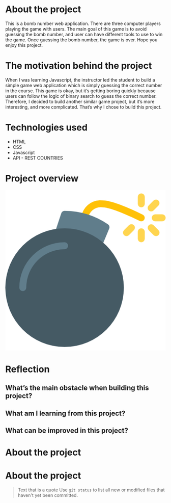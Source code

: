 # About the project

This is a bomb number web application. There are three computer players playing the game with users. The main goal of this game is to avoid guessing the bomb number, and user can have different tools to use to win the game. Once guessing the bomb number, the game is over. Hope you enjoy this project.

# The motivation behind the project

When I was learning Javascript, the instructor led the student to build a simple game web application which is simply guessing the correct number in the course. This game is okay, but it’s getting boring quickly because users can follow the logic of binary search to guess the correct number. Therefore, I decided to build another similar game project, but it’s more interesting, and more complicated. That’s why I chose to build this project.

# Technologies used

- HTML
- CSS
- Javascript
- API - REST COUNTRIES

# Project overview

![This is an image](/icon/bomb.png)

# Reflection

## What’s the main obstacle when building this project?

## What am I learning from this project?

## What can be improved in this project?

# About the project

# About the project

> Text that is a quote
> Use `git status` to list all new or modified files that haven't yet been committed.
